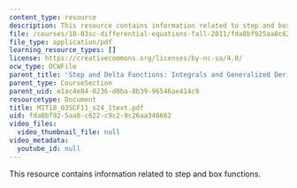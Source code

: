 ```yaml
---
content_type: resource
description: This resource contains information related to step and box functions.
file: /courses/18-03sc-differential-equations-fall-2011/fda8bf925aa8c622c9c29c26aa346662_MIT18_03SCF11_s24_1text.pdf
file_type: application/pdf
learning_resource_types: []
license: https://creativecommons.org/licenses/by-nc-sa/4.0/
ocw_type: OCWFile
parent_title: 'Step and Delta Functions: Integrals and Generalized Derivatives'
parent_type: CourseSection
parent_uid: e1ac4e84-0236-d0ba-8b39-96546ae414c9
resourcetype: Document
title: MIT18_03SCF11_s24_1text.pdf
uid: fda8bf92-5aa8-c622-c9c2-9c26aa346662
video_files:
  video_thumbnail_file: null
video_metadata:
  youtube_id: null
---
```

This resource contains information related to step and box functions.